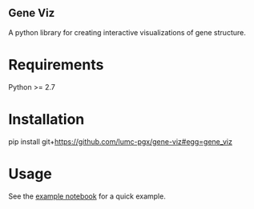 Gene Viz
--------
A python library for creating interactive visualizations of gene 
structure.


Requirements
============
Python >= 2.7


Installation
============
pip install git+https://github.com/lumc-pgx/gene-viz#egg=gene_viz

Usage
=====
See the [example notebook](http://nbviewer.ipython.org/github/lumc-pgx/gene-viz/blob/master/examples/example.ipynb) for a quick example.

